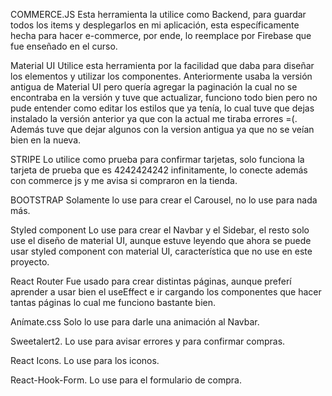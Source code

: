COMMERCE.JS
Esta herramienta la utilice como Backend, para guardar todos los items y desplegarlos en mi aplicación, esta específicamente hecha para hacer e-commerce, por ende, lo reemplace por Firebase que fue enseñado en el curso.

Material UI
Utilice esta herramienta por la facilidad que daba para diseñar los elementos y utilizar los componentes. Anteriormente usaba la versión antigua de Material UI pero quería agregar la paginación la cual no se encontraba en la versión y tuve que actualizar, funciono todo bien pero no pude entender como editar los estilos que ya tenía, lo cual tuve que dejas instalado la versión anterior ya que con la actual me tiraba errores =(. Además tuve que dejar algunos con la version antigua ya que no se veían bien en la nueva.

STRIPE
Lo utilice como prueba para confirmar tarjetas, solo funciona la tarjeta de prueba que es 4242424242 infinitamente, lo conecte además con commerce js y me avisa si compraron en la tienda.

BOOTSTRAP
Solamente lo use para crear el Carousel, no lo use para nada más.

Styled component
Lo use para crear el Navbar y el Sidebar, el resto solo use el diseño de material UI, aunque estuve leyendo que ahora se puede usar styled component con material UI, característica que no use en este proyecto.

React Router
Fue usado para crear distintas páginas, aunque preferí aprender a usar bien el useEffect e ir cargando los componentes que hacer tantas páginas lo cual me funciono bastante bien.

Anímate.css
Solo lo use para darle una animación al Navbar.

Sweetalert2.
Lo use para avisar errores y para confirmar compras.

React Icons.
Lo use para los iconos.

React-Hook-Form.
Lo use para el formulario de compra.
